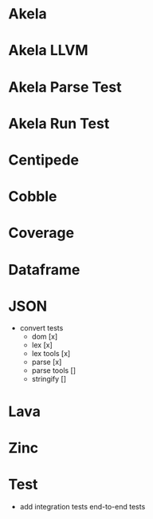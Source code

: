 # Akela

# Akela LLVM

# Akela Parse Test

# Akela Run Test

# Centipede

# Cobble

# Coverage

# Dataframe

# JSON
* convert tests
  * dom [x]
  * lex [x]
  * lex tools [x]
  * parse [x]
  * parse tools []
  * stringify []

# Lava

# Zinc

# Test
* add integration tests end-to-end tests